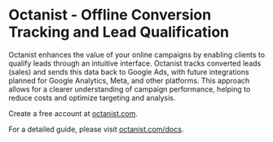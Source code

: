 # Octanist - Offline Conversion Tracking and Lead Qualification #

Octanist enhances the value of your online campaigns by enabling clients to qualify leads through an intuitive interface. Octanist tracks converted leads (sales) and sends this data back to Google Ads, with future integrations planned for Google Analytics, Meta, and other platforms. This approach allows for a clearer understanding of campaign performance, helping to reduce costs and optimize targeting and analysis.

Create a free account at [octanist.com](https://octanist.com).

For a detailed guide, please visit [octanist.com/docs](https://octanist.com/docs).
